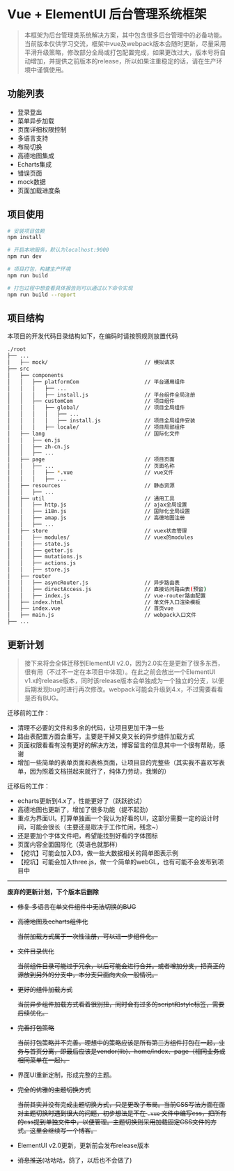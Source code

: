 # Vue + ElementUI 后台管理系统框架

>本框架为后台管理类系统解决方案，其中包含很多后台管理中的必备功能。当前版本仅供学习交流，框架中vue及webpack版本会随时更新，尽量采用平滑升级策略，修改部分全局或打包配置完成，如果更改过大，版本号将自动增加，并提供之前版本的release，所以如果注重稳定的话，请在生产环境中谨慎使用。

## **功能列表**
- 登录登出
- 菜单异步加载
- 页面详细权限控制
- 多语言支持
- 布局切换
- 高德地图集成
- Echarts集成
- 错误页面
- mock数据
- 页面加载进度条

## **项目使用**
``` bash
# 安装项目依赖
npm install

# 开启本地服务，默认为localhost:9000
npm run dev

# 项目打包，构建生产环境
npm run build

# 打包过程中想查看具体报告则可以通过以下命令实现
npm run build --report
```


## **项目结构**
本项目的开发代码目录结构如下，在编码时请按照规则放置代码

``` bash
./root
├── ...
│   ├── mock/                               // 模拟请求
├── src                                     
│   ├── components                          
│   │   ├── platformCom                     // 平台通用组件
│   │   │   ├── ...
│   │   │   ├── install.js                  // 平台组件全局注册
│   │   ├── customCom                       // 项目组件
│   │   │   ├── global/                     // 项目全局组件
│   │   │   │   ├── ...     
│   │   │   │   ├── install.js              // 项目全局组件安装
│   │   │   ├── locale/                     // 项目局部组件
│   ├── lang                                // 国际化文件
│   │   ├── en.js                           
│   │   ├── zh-cn.js
│   │   ├── ...
│   ├── page                                // 项目页面
│   │   ├── ...                             // 页面名称
│   │   │   ├── *.vue                       // vue文件
│   │   │   ├── ...                         
│   ├── resources                           // 静态资源
│   │   ├── ...                             
│   ├── util                                // 通用工具
│   │   ├── http.js                         // ajax全局设置
│   │   ├── i18n.js                         // 国际化全局设置
│   │   ├── amap.js                         // 高德地图注册
│   │   ├── ...
│   ├── store                               // vuex状态管理
│   │   ├── modules/                        // vuex的modules
│   │   ├── state.js                        
│   │   ├── getter.js                       
│   │   ├── mutations.js                    
│   │   ├── actions.js                      
│   │   ├── store.js                        
│   ├── router
│   │   ├── asyncRouter.js                  // 异步路由表
│   │   ├── directAccess.js                 // 直接访问路由表(预留)
│   │   ├── index.js                        // vue-router路由配置
│   ├── index.html                          // 单文件入口渲染模板
│   ├── index.vue                           // 首页vue
│   ├── main.js                             // webpack入口文件
├── ...
```



## **更新计划**

>接下来将会全体迁移到ElementUI v2.0，因为2.0实在是更新了很多东西，很有用（不过不一定在本项目中体现）。在此之前会放出一个ElementUI v1.x的release版本，同时该release版本会单独成为一个独立的分支，以便后期发现bug时进行再次修改。webpack可能会升级到4.x，不过需要看看是否有BUG。

迁移前的工作：
- 清理不必要的文件和多余的代码，让项目更加干净一些
- 路由表配置方面会重写，主要是干掉又臭又长的异步组件加载方式
- 页面权限看看有没有更好的解决方法，博客留言的信息其中一个很有帮助，感谢
- 增加一些简单的表单页面和表格页面，让项目显的完整些（其实我不喜欢写表单，因为照着文档拼起来就行了，纯体力劳动，我懒的）


迁移后的工作：
- echarts更新到4.x了，性能更好了（跃跃欲试）
- 高德地图也更新了，增加了很多功能（提不起劲）
- 重点为界面UI。打算单独画一个我认为好看的UI，这部分需要一定的设计时间，可能会很长（主要还是取决于工作忙闲，残念~）
- 还是要加个字体文件吧，希望能找到好看的字体图标
- 页面内容全面国际化（英语也就那样）
- 【挖坑】可能会加入D3，做一些大数据相关的简单图表示例
- 【挖坑】可能会加入three.js，做一个简单的webGL，也有可能不会发布到项目中

---

**废弃的更新计划，下个版本后删除**

- ~~修复 多语言在单文件组件中无法切换的BUG~~
- ~~高德地图及echarts组件化~~

  ~~当前加载方式属于一次性注册，可以进一步组件化。~~
- ~~文件目录优化~~

  ~~当前组件目录可能过于冗余，以后可能会进行合并。或者增加分支，把真正的源放到另外的分支中，本分支只面向大众一般情况。~~
- ~~更好的组件加载方式~~

  ~~当前异步组件加载方式看着很别扭，同时会有过多的script和style标签，需要后续优化。~~
- ~~完善打包策略~~

  ~~当前打包策略并不完善。理想中的策略应该是所有第三方组件打包在一起，业务与首页分离，即最后应该是vendor(lib)、home/index、page（相同业务或相同菜单在一起）。~~
- 界面UI重新定制，形成完整的主题。
- ~~完全的优雅的主题切换方式~~
  
  ~~当前其实并没有完成主题切换方式，只是更改了布局。当前CSS写法方面在面对主题切换时遇到很大的问题，初步想法是不在 `.vue` 文件中编写css，把所有的css提到单独文件中，以便管理。主题切换则采用加载固定CSS文件的方式。这里会继续写一个博客。~~

- ElementUI  v2.0更新，更新前会发布release版本
- ~~消息推送~~(咕咕咕，鸽了，以后也不会做了)
